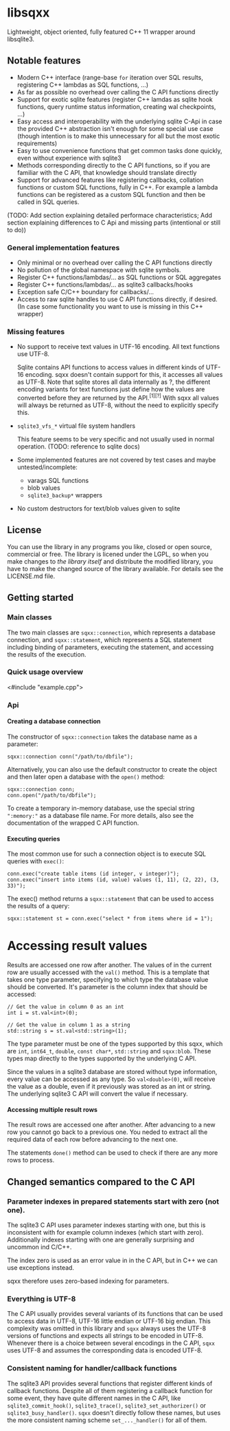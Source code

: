 # libsqxx

Lightweight, object oriented, fully featured C++ 11 wrapper around libsqlite3.

## Notable features

- Modern C++ interface (range-base `for` iteration over SQL results, registering
  C++ lambdas as SQL functions, ...)
- As far as possible no overhead over calling the C API functions directly
- Support for exotic sqlite features (register C++ lamdas as sqlite hook functions,
  query runtime status information, creating wal checkpoints, ...)
- Easy access and interoperability with the underlying sqlite C-Api in case the
  provided C++ abstraction isn't enough for some special use case (though
  intention is to make this unnecessary for all but the most exotic requirements)
- Easy to use convenience functions that get common tasks done quickly, even
  without experience with sqlite3
- Methods corresponding directly to the C API functions, so if you are familiar
  with the C API, that knowledge should translate directly
- Support for advanced features like registering callbacks, collation functions
  or custom SQL functions, fully in C++. For example a lambda functions can be
  registered as a custom SQL function and then be called in SQL queries.

(TODO: Add section explaining detailed performace characteristics;
Add section explaining differences to C Api and missing parts (intentional or still to do))

### General implementation features

- Only minimal or no overhead over calling the C API functions directly
- No pollution of the global namespace with sqlite symbols.
- Register C++ functions/lambdas/... as SQL functions or SQL aggregates
- Register C++ functions/lambdas/... as sqlite3 callbacks/hooks
- Exception safe C/C++ boundary for callbacks/...
- Access to raw sqlite handles to use C API functions directly, if
  desired. (In case some functionality you want to use is missing in
  this C++ wrapper)


### Missing features

- No support to receive text values in UTF-16 encoding. All text functions use UTF-8. 

    Sqlite contains API functions to access values in different kinds of UTF-16 encoding.
    sqxx doesn't contain support for this, it accesses all values as UTF-8.
    Note that sqlite stores all data internally as ?, the different encoding
    variants for text functions just define how the values are converted before
    they are returned by the API.<sup>[1][?]</sup> With sqxx all values will
    always be returned as UTF-8, without the need to explicitly specify this.

- `sqlite3_vfs_*` virtual file system handlers

    This feature seems to be very specific and not usually used in normal operation.
	 (TODO: reference to sqlite docs)

- Some implemented features are not covered by test cases and maybe untested/incomplete:
  - varags SQL functions
  - blob values
  - `sqlite3_backup*` wrappers
- No custom destructors for text/blob values given to sqlite

## License

You can use the library in any programs you like, closed or open source,
commercial or free. The library is licened under the LGPL, so when you make
changes to *the library itself* and distribute the modified library, you have
to make the changed source of the library available. For details see the
LICENSE.md file.

## Getting started

### Main classes

The two main classes are `sqxx::connection`, which represents a database
connection, and `sqxx::statement`, which represents a SQL statement including
binding of parameters, executing the statement, and accessing the results of
the execution.

### Quick usage overview

<#include "example.cpp">

### Api

#### Creating a database connection

The constructor of `sqxx::connection` takes the database name as a parameter:

    sqxx::connection conn("/path/to/dbfile");

Alternatively, you can also use the default constructor to create the object
and then later open a database with the `open()` method:

    sqxx::connection conn;
    conn.open("/path/to/dbfile");

To create a temporary in-memory database, use the special string `":memory:"` as
a database file name. For more details, also see the documentation of the wrapped
C API function.

#### Executing queries

The most common use for such a connection object is to execute SQL queries with
`exec()`:

    conn.exec("create table items (id integer, v integer)");
    conn.exec("insert into items (id, value) values (1, 11), (2, 22), (3, 33)");

The exec() method returns a `sqxx::statement` that can be used to access the
results of a query:

    sqxx::statement st = conn.exec("select * from items where id = 1");

# Accessing result values

Results are accessed one row after another. The values of in the current row
are usually accessed with the `val()` method. This is a template that takes
one type parameter, specifying to which type the database value should be
converted. It's parameter is the column index that should be accessed:

    // Get the value in column 0 as an int
    int i = st.val<int>(0);

    // Get the value in column 1 as a string
    std::string s = st.val<std::string>(1);

The type parameter must be one of the types supported by this sqxx, which are
`int`, `int64_t`, `double`, `const char*`, `std::string` and `sqxx:blob`.
These types map directly to the types supported by the underlying C API.

Since the values in a sqlite3 database are stored without type information,
every value can be accessed as any type. So `val<double>(0)`, will receive the
value as a double, even if it previously was stored as an int or string. The
underlying sqlite3 C API will convert the value if necessary.

#### Accessing multiple result rows

The result rows are accessed one after another. After advancing to a new row
you cannot go back to a previous one. You neded to extract all the required data
of each row before advancing to the next one.

The statements `done()` method can be used to check if there are any more rows
to process.

## Changed semantics compared to the C API

### Parameter indexes in prepared statements start with zero (not one).
 
The sqlite3 C API uses parameter indexes starting with one, but this is
inconsistent with for example column indexes (which start with zero).
Additionally indexes starting with one are generally surprising and
uncommon ind C/C++.

The index zero is used as an error value in in the C API, but in C++
we can use exceptions instead.

sqxx therefore uses zero-based indexing for parameters.

### Everything is UTF-8

The C API usually provides several variants of its functions that can be used
to access data in UTF-8, UTF-16 little endian or UTF-16 big endian. This
complexity was omitted in this library and `sqxx` always uses the UTF-8
versions of functions and expects all strings to be encoded in UTF-8.
Whenever there is a choice between several encodings in the C API, `sqxx`
uses UTF-8 and assumes the corresponding data is encoded UTF-8.

### Consistent naming for handler/callback functions

The sqlite3 API provides several functions that register different kinds
of callback functions. Despite all of them registering a callback function
for some event, they have quite different names in the C API, like
`sqlite3_commit_hook()`, `sqlite3_trace()`, `sqlite3_set_authorizer()` or
`sqlite3_busy_handler()`. `sqxx` doesn't directly follow these names, but
uses the more consistent naming scheme `set_..._handler()` for all of them.

